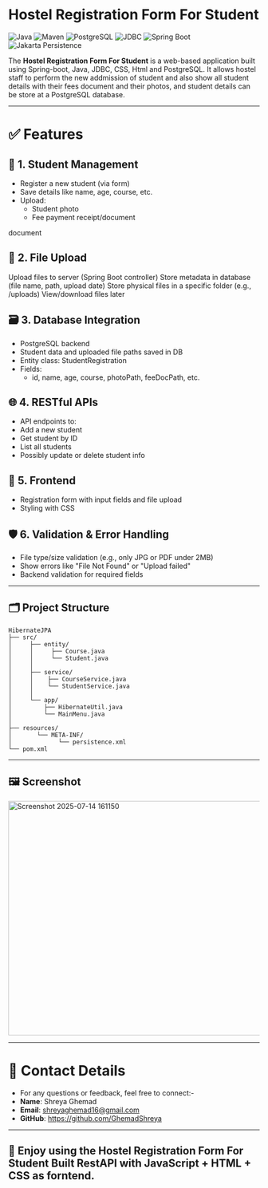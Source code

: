 # Hostel Registration Form For Student

![Java](https://img.shields.io/badge/Java-21-blue)
![Maven](https://img.shields.io/badge/Maven-red)
![PostgreSQL](https://img.shields.io/badge/PostgreSQL-15-green)
![JDBC](https://img.shields.io/badge/JDBC-4.2-orange)
![Spring Boot](https://img.shields.io/badge/Spring%20Boot-3.5.4-brightgreen)
![Jakarta Persistence](https://img.shields.io/badge/Jakarta%20Persistence-3.1-purple)

The **Hostel Registration Form For Student** is a web-based application built using Spring-boot, Java, JDBC, CSS, Html and PostgreSQL. It allows hostel staff to perform the new addmission of student and also show all student details with their fees document and their photos, and student details can be store at  a PostgreSQL database. 


---

# ✅ Features

## 👤 1. Student Management
- Register a new student (via form)
- Save details like name, age, course, etc.
- Upload:
   - Student photo
   - Fee payment receipt/document

document

## 📁 2. File Upload
Upload files to server (Spring Boot controller)
Store metadata in database (file name, path, upload date)
Store physical files in a specific folder (e.g., /uploads)
View/download files later

## 🗃️ 3. Database Integration
- PostgreSQL backend
- Student data and uploaded file paths saved in DB
- Entity class: StudentRegistration
- Fields:
     - id, name, age, course, photoPath, feeDocPath, etc.

## 🌐 4. RESTful APIs
- API endpoints to:
- Add a new student
- Get student by ID
- List all students
- Possibly update or delete student info

## 🎨 5. Frontend 
- Registration form with input fields and file upload
- Styling with CSS
  
## 🛡️ 6. Validation & Error Handling
- File type/size validation (e.g., only JPG or PDF under 2MB)
- Show errors like "File Not Found" or "Upload failed"
- Backend validation for required fields
---

## 🗂️ Project Structure
```
HibernateJPA
├── src/
│     ├── entity/
│     │     ├── Course.java
│     │     └── Student.java
│     │
│     ├── service/
│     │    ├── CourseService.java
│     │    └── StudentService.java
│     │
│     └── app/
│         ├── HibernateUtil.java
│         └── MainMenu.java
│   
├── resources/ 
│       └── META-INF/
│             └── persistence.xml
└── pom.xml
```


  ---
  
  ## 🖼️ Screenshot

<img width="900" height="470" alt="Screenshot 2025-07-14 161150" src="snap.png" />

---
# 📌 Contact Details
- For any questions or feedback, feel free to connect:-
- **Name**: Shreya Ghemad
- **Email**: shreyaghemad16@gmail.com
- **GitHub**: https://github.com/GhemadShreya
---
 🎉 Enjoy using the **Hostel Registration Form For Student**
Built RestAPI with JavaScript + HTML + CSS as forntend.
---
